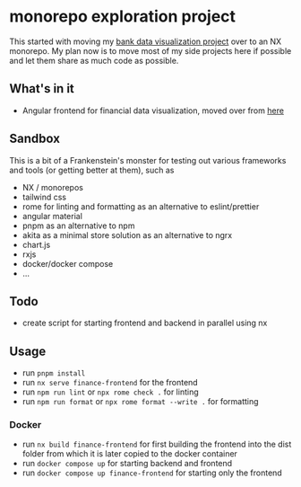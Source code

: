 # monorepo exploration project

This started with moving my [bank data visualization project](https://github.com/superFelix5000/visualizeData) over to an NX monorepo. My plan now is to move most of my side projects here if possible and let them share as much code as possible.

## What's in it
- Angular frontend for financial data visualization, moved over from [here](https://github.com/superFelix5000/visualizeData)

## Sandbox
This is a bit of a Frankenstein's monster for testing out various frameworks and tools (or getting better at them), such as
- NX / monorepos
- tailwind css
- rome for linting and formatting as an alternative to eslint/prettier
- angular material
- pnpm as an alternative to npm
- akita as a minimal store solution as an alternative to ngrx
- chart.js
- rxjs
- docker/docker compose
- ...

## Todo
- create script for starting frontend and backend in parallel using nx

## Usage
- run `pnpm install`
- run `nx serve finance-frontend` for the frontend
- run `npm run lint` or `npx rome check .` for linting
- run `npm run format` or `npx rome format --write .` for formatting

### Docker
- run `nx build finance-frontend` for first building the frontend into the dist folder from which it is later copied to the docker container
- run `docker compose up` for starting backend and frontend
- run `docker compose up finance-frontend` for starting only the frontend
